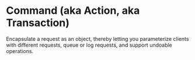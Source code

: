# Command (aka Action, aka Transaction)

Encapsulate a request as an object, thereby letting you parameterize clients with different requests, queue or log requests, and support undoable operations.
